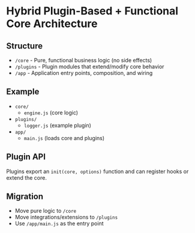 # Hybrid Plugin-Based + Functional Core Architecture

## Structure

- `/core` - Pure, functional business logic (no side effects)
- `/plugins` - Plugin modules that extend/modify core behavior
- `/app` - Application entry points, composition, and wiring

## Example

- `core/`  
  - `engine.js` (core logic)
- `plugins/`  
  - `logger.js` (example plugin)
- `app/`  
  - `main.js` (loads core and plugins)

## Plugin API

Plugins export an `init(core, options)` function and can register hooks or extend the core.

## Migration

- Move pure logic to `/core`
- Move integrations/extensions to `/plugins`
- Use `/app/main.js` as the entry point
